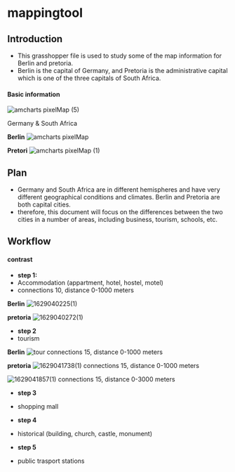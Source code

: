 # mappingtool


## Introduction 

- This grasshopper file is used to study some of the map information for Berlin and pretoria. 
- Berlin is the capital of Germany, and Pretoria is the administrative capital which is one of the three capitals of South Africa.


#### Basic information
![amcharts pixelMap (5)](https://user-images.githubusercontent.com/88767205/129480930-621e11d3-d14b-4149-a996-5163c78c96bc.png)

Germany & South Africa


**Berlin**
![amcharts pixelMap](https://user-images.githubusercontent.com/88767205/129479731-02daf052-8445-44a1-930d-ce4909aa5af8.png)

**Pretori**
![amcharts pixelMap (1)](https://user-images.githubusercontent.com/88767205/129479724-2f14611d-9ecd-412b-be4c-c6898f112a1f.png)

## Plan 
- Germany and South Africa are in different hemispheres and have very different geographical conditions and climates. Berlin and Pretoria are both capital cities. 
- therefore, this document will focus on the differences between the two cities in a number of areas, including business, tourism, schools, etc.

## Workflow
#### contrast

- **step 1:**
- Accommodation (appartment, hotel, hostel, motel)
- connections 10, distance 0-1000 meters

**Berlin**
![1629040225(1)](https://user-images.githubusercontent.com/88767205/129483414-b23e1f3d-fe8c-4124-815e-444a2dacb254.jpg)

**pretoria**
![1629040272(1)](https://user-images.githubusercontent.com/88767205/129483434-03af6ab4-60c0-4d71-902e-6833bbf40b27.jpg)


- **step 2**
- tourism

**Berlin**
![tour](https://user-images.githubusercontent.com/88767205/129483747-3dc62114-9025-49b0-ab26-b2be7edae3b0.jpg)
connections 15, distance 0-1000 meters

**pretoria**
![1629041738(1)](https://user-images.githubusercontent.com/88767205/129483967-69f84a73-072a-4b3d-9212-034df1bbbe2c.jpg)
connections 15, distance 0-1000 meters

![1629041857(1)](https://user-images.githubusercontent.com/88767205/129484034-db9ab443-be25-4ae3-aba0-7066bffcd825.jpg)
connections 15, distance 0-3000 meters


- **step 3**
- shopping mall 

- **step 4**
- historical (building, church, castle, monument)

- **step 5**
- public trasport stations



























